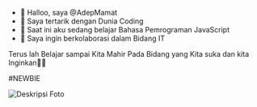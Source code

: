 - 👋 Halloo, saya @AdepMamat
- 👀 Saya tertarik dengan Dunia Coding
- 🌱 Saat ini aku sedang belajar Bahasa Pemrograman JavaScript
- 💞️ Saya ingin berkolaborasi dalam Bidang IT

Terus lah Belajar sampai Kita Mahir Pada Bidang yang Kita suka dan kita Inginkan💚💚

#NEWBIE

![Deskripsi Foto](images/adepkasep.jpg)









<!---
AdepMamat/AdepMamat adalah repositori ✨ khusus ✨ karena `README.md` (file ini) muncul di profil GitHub Anda.
Anda dapat mengeklik tautan Pratinjau untuk melihat perubahan Anda.
--->
